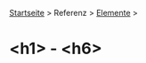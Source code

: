 [Startseite](../../../../) > Referenz > [Elemente](../Elemente_Alphabetisch.md) >

# \<h1> - \<h6>

